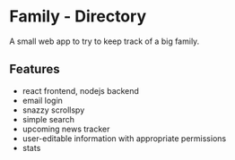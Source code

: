 # Family - Directory

A small web app to try to keep track of a big family.

## Features

- react frontend, nodejs backend
- email login
- snazzy scrollspy
- simple search
- upcoming news tracker
- user-editable information with appropriate permissions
- stats
